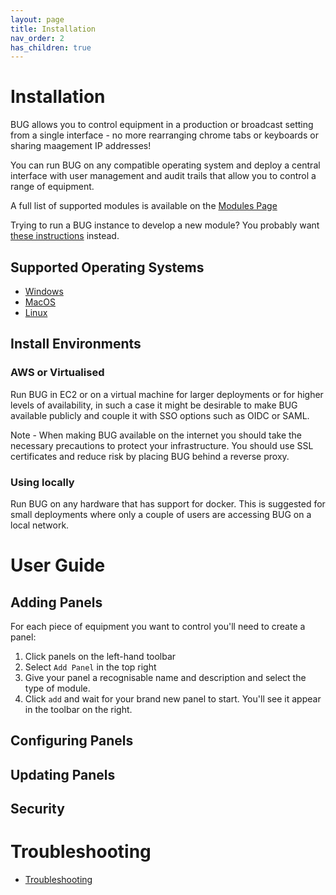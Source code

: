 ```yaml
---
layout: page
title: Installation
nav_order: 2
has_children: true
---
```


# Installation

BUG allows you to control equipment in a production or broadcast setting from a single interface - no more rearranging chrome tabs or keyboards or sharing maagement IP addresses!

You can run BUG on any compatible operating system and deploy a central interface with user management and audit trails that allow you to control a range of equipment.

A full list of supported modules is available on the [Modules Page](/pages/modules)

Trying to run a BUG instance to develop a new module? You probably want [these instructions](/pages/development) instead.

## Supported Operating Systems

-   [Windows](/pages/installation/windows.html)
-   [MacOS](/pages/installation/mac.html)
-   [Linux](/pages/installation/linux.html)

## Install Environments

### AWS or Virtualised

Run BUG in EC2 or on a virtual machine for larger deployments or for higher levels of availability, in such a case it might be desirable to make BUG available publicly and couple it with SSO options such as OIDC or SAML.

Note - When making BUG available on the internet you should take the necessary precautions to protect your infrastructure. You should use SSL certificates and reduce risk by placing BUG behind a reverse proxy.

### Using locally

Run BUG on any hardware that has support for docker. This is suggested for small deployments where only a couple of users are accessing BUG on a local network.

# User Guide

## Adding Panels

For each piece of equipment you want to control you'll need to create a panel:

1. Click panels on the left-hand toolbar
2. Select `Add Panel` in the top right
3. Give your panel a recognisable name and description and select the type of module.
4. Click `add` and wait for your brand new panel to start. You'll see it appear in the toolbar on the right.

## Configuring Panels

## Updating Panels

## Security

# Troubleshooting

-   [Troubleshooting](/pages/installation/troubleshooting.html)
